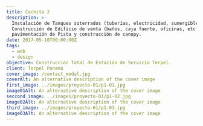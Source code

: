 ```yaml
---
title: Cachita 2
description: >-
  Instalación de Tanques soterrados (tuberías, electricidad, sumergibles, etc.),
  Construcción de Edificio de venta (baños, caja fuerte, oficinas, etc.)
  pavimentación de Pista y construcción de canopy.
date: 2017-05-10T00:00:00Z
tags:
  - web
  - design
objective: Construcción Total de Estación de Servicio Terpel.
client: Terpel Panamá
cover_image: /contact_modal.jpg
coverAlt: An alternative description of the cover image
first_image: ../images/proyecto-01/p1-01.jpg
image01Alt: An alternative description of the cover image
seccond_image: ../images/proyecto-01/p1-02.jpg
image02Alt: An alternative description of the cover image
third_image: ../images/proyecto-01/p1-03.jpg
image03Alt: An alternative description of the cover image
---
```

